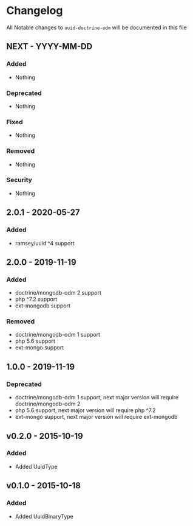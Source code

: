 # Changelog

All Notable changes to `uuid-doctrine-odm` will be documented in this file

## NEXT - YYYY-MM-DD

### Added
- Nothing

### Deprecated
- Nothing

### Fixed
- Nothing

### Removed
- Nothing

### Security
- Nothing

## 2.0.1 - 2020-05-27

### Added
- ramsey/uuid ^4 support

## 2.0.0 - 2019-11-19

### Added
- doctrine/mongodb-odm 2 support
- php ^7.2 support
- ext-mongodb support

### Removed
- doctrine/mongodb-odm 1 support
- php 5.6 support
- ext-mongo support

## 1.0.0 - 2019-11-19

### Deprecated
- doctrine/mongodb-odm 1 support, next major version will require doctrine/mongodb-odm 2
- php 5.6 support, next major version will require php ^7.2
- ext-mongo support, next major version will require ext-mongodb

## v0.2.0 - 2015-10-19

### Added
- Added UuidType

## v0.1.0 - 2015-10-18

### Added
- Added UuidBinaryType
